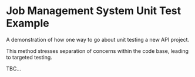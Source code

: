 # Job Management System Unit Test Example

A demonstration of how one way to go about unit testing a new API project.

This method stresses separation of concerns within the code base, leading to targeted testing.

TBC...